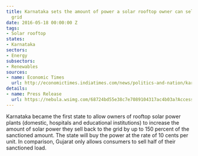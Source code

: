 ```yaml
---
title: Karnataka sets the amount of power a solar rooftop owner can sell back to the
  grid
date: 2016-05-18 00:00:00 Z
tags:
- Solar rooftop
states:
- Karnataka
sectors:
- Energy
subsectors:
- Renewables
sources:
- name: Economic Times
  url: http://economictimes.indiatimes.com/news/politics-and-nation/karnataka-sweetens-its-rooftop-solar-deal-to-woo-consumers/articleshow/52233994.cms
details:
- name: Press Release
  url: https://nebula.wsimg.com/68724bd55e38c7e7089104317ac4b03a?AccessKeyId=1262C70BB86294F06778&disposition=0&alloworigin=1
---
```


Karnataka became the first state to allow owners of rooftop solar power plants (domestic, hospitals and educational institutions) to increase the amount of solar power they sell back to the grid by up to 150 percent of the sanctioned amount. The state will buy the power at the rate of 10 cents per unit. In comparison, Gujarat only allows consumers to sell half of their sanctioned load.
